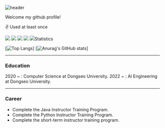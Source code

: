 ![header](https://capsule-render.vercel.app/api?type=waving&color=28A0FF&height=200&section=header&text=Onki%20Kim&fontSize=90)

Welcome my github profile!

:v: Used at least once
<p>
	<a>
		<img src="https://img.shields.io/badge/HTML5-E34F26?style=flat&logo=html5&logoColor=white" />
		<img src="https://img.shields.io/badge/CSS3-1572B6?style=flat&logo=css3&logoColor=white"/>
		<img src="https://img.shields.io/badge/JavaScript-F7DF1E?style=flat&logo=javascript&logoColor=white"/>
		<img src="https://img.shields.io/badge/Flutter-02569B?style=flat&logo=flutter&logoColor=white"/>
		<img src="https://img.shields.io/badge/Dart-0175C2?style=flat&logo=dart&logoColor=white
	</a>
</p>
---
			
### Statistics

[![Top Langs](https://github-readme-stats.vercel.app/api/top-langs/?username=monki4746)]
[![Anurag's GitHub stats](https://github-readme-stats.vercel.app/api?username=monki4746)]

---

### Education
2020 ~ : Computer Science at Dongseo University.
2022 ~ : AI Engineering at Dongseo University.

---

### Career
- Complete the Java Instructor Training Program.
- Complete the Python Instructor Training Program.
- Complete the short-term instructor training program.

### 
